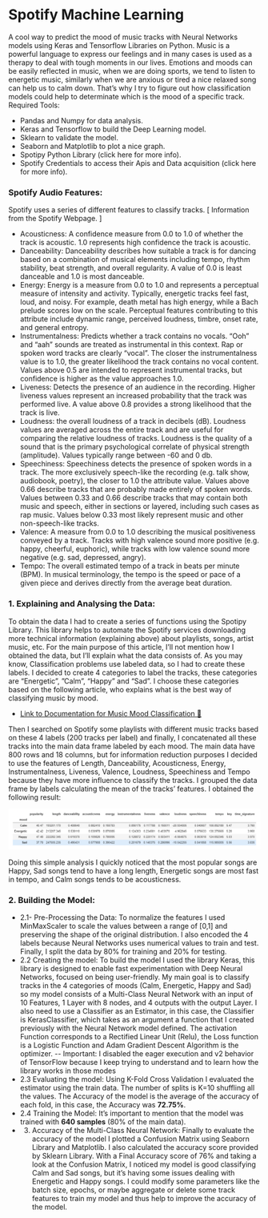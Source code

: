 # Spotify Machine Learning
A cool way to predict the mood of music tracks with Neural Networks models using Keras and Tensorflow Libraries on Python. Music is a powerful language to express our feelings and in many cases is used as a therapy to deal with tough moments in our lives. Emotions and moods can be easily reflected in music, when we are doing sports, we tend to listen to energetic music, similarly when we are anxious or tired a nice relaxed song can help us to calm down. That’s why I try to figure out how classification models could help to determinate which is the mood of a specific track.
Required Tools:
- Pandas and Numpy for data analysis.
- Keras and Tensorflow to build the Deep Learning model.
- Sklearn to validate the model.
- Seaborn and Matplotlib to plot a nice graph.
- Spotipy Python Library (click here for more info).
- Spotify Credentials to access their Apis and Data acquisition (click here for more info).

### Spotify Audio Features:
Spotify uses a series of different features to classify tracks. [ Information from the Spotify Webpage. ]
- Acousticness: A confidence measure from 0.0 to 1.0 of whether the track is acoustic. 1.0 represents high confidence the track is acoustic.
- Danceability: Danceability describes how suitable a track is for dancing based on a combination of musical elements including tempo, rhythm stability, beat strength, and overall regularity. A value of 0.0 is least danceable and 1.0 is most danceable.
- Energy: Energy is a measure from 0.0 to 1.0 and represents a perceptual measure of intensity and activity. Typically, energetic tracks feel fast, loud, and noisy. For example, death metal has high energy, while a Bach prelude scores low on the scale. Perceptual features contributing to this attribute include dynamic range, perceived loudness, timbre, onset rate, and general entropy.
- Instrumentalness: Predicts whether a track contains no vocals. “Ooh” and “aah” sounds are treated as instrumental in this context. Rap or spoken word tracks are clearly “vocal”. The closer the instrumentalness value is to 1.0, the greater likelihood the track contains no vocal content. Values above 0.5 are intended to represent instrumental tracks, but confidence is higher as the value approaches 1.0.
- Liveness: Detects the presence of an audience in the recording. Higher liveness values represent an increased probability that the track was performed live. A value above 0.8 provides a strong likelihood that the track is live.
- Loudness: the overall loudness of a track in decibels (dB). Loudness values are averaged across the entire track and are useful for comparing the relative loudness of tracks. Loudness is the quality of a sound that is the primary psychological correlate of physical strength (amplitude). Values typically range between -60 and 0 db.
- Speechiness: Speechiness detects the presence of spoken words in a track. The more exclusively speech-like the recording (e.g. talk show, audiobook, poetry), the closer to 1.0 the attribute value. Values above 0.66 describe tracks that are probably made entirely of spoken words. Values between 0.33 and 0.66 describe tracks that may contain both music and speech, either in sections or layered, including such cases as rap music. Values below 0.33 most likely represent music and other non-speech-like tracks.
- Valence: A measure from 0.0 to 1.0 describing the musical positiveness conveyed by a track. Tracks with high valence sound more positive (e.g. happy, cheerful, euphoric), while tracks with low valence sound more negative (e.g. sad, depressed, angry).
- Tempo: The overall estimated tempo of a track in beats per minute (BPM). In musical terminology, the tempo is the speed or pace of a given piece and derives directly from the average beat duration.
### 1. Explaining and Analysing the Data:
To obtain the data I had to create a series of functions using the Spotipy Library. This library helps to automate the Spotify services downloading more technical information (explaining above) about playlists, songs, artist music, etc. For the main purpose of this article, I’ll not mention how I obtained the data, but I’ll explain what the data consists of.
As you may know, Classification problems use labeled data, so I had to create these labels. I decided to create 4 categories to label the tracks, these categories are “Energetic”, ”Calm”, “Happy” and “Sad”. I choose these categories based on the following article, who explains what is the best way of classifying music by mood.

- [Link to Documentation for Music Mood Classification 📄](https://sites.tufts.edu/eeseniordesignhandbook/2015/music-mood-classification/)

Then I searched on Spotify some playlists with different music tracks based on these 4 labels (200 tracks per label) and finally, I concatenated all these tracks into the main data frame labeled by each mood. The main data have 800 rows and 18 columns, but for information reduction purposes I decided to use the features of Length, Danceability, Acousticness, Energy, Instrumentalness, Liveness, Valence, Loudness, Speechiness and Tempo because they have more influence to classify the tracks. I grouped the data frame by labels calculating the mean of the tracks’ features. I obtained the following result:

![Data Frame grouped using mean stats.](https://raw.githubusercontent.com/heysouravv/Spotify-Machine-Learning/main/images/Screenshot%202022-01-24%20at%208.55.36%20AM.png)

Doing this simple analysis I quickly noticed that the most popular songs are Happy, Sad songs tend to have a long length, Energetic songs are most fast in tempo, and Calm songs tends to be acousticness.

### 2. Building the Model:
- 2.1- Pre-Processing the Data:
To normalize the features I used MinMaxScaler to scale the values between a range of [0,1] and preserving the shape of the original distribution. I also encoded the 4 labels because Neural Networks uses numerical values to train and test. Finally, I split the data by 80% for training and 20% for testing.
- 2.2 Creating the model:
To build the model I used the library Keras, this library is designed to enable fast experimentation with Deep Neural Networks, focused on being user-friendly. My main goal is to classify tracks in the 4 categories of moods (Calm, Energetic, Happy and Sad) so my model consists of a Multi-Class Neural Network with an input of 10 Features, 1 Layer with 8 nodes, and 4 outputs with the output Layer. I also need to use a Classifier as an Estimator, in this case, the Classifier is KerasClassifier, which takes as an argument a function that I created previously with the Neural Network model defined. The activation Function corresponds to a Rectified Linear Unit (Relu), the Loss function is a Logistic Function and Adam Gradient Descent Algorithm is the optimizer.
-- Important: I disabled the eager execution and v2 behavior of TensorFlow because I keep trying to understand and to learn how the library works in those modes
- 2.3 Evaluating the model:
Using K-Fold Cross Validation I evaluated the estimator using the train data. The number of splits is K=10 shuffling all the values. The Accuracy of the model is the average of the accuracy of each fold, in this case, the Accuracy was **72.75%**.
- 2.4 Training the Model:
It’s important to mention that the model was trained with **640 samples** (80% of the main data).
- 3. Accuracy of the Multi-Class Neural Network:
Finally to evaluate the accuracy of the model I plotted a Confusion Matrix using Seaborn Library and Matplotlib. I also calculated the accuracy score provided by Sklearn Library. With a Final Accuracy score of 76% and taking a look at the Confusion Matrix, I noticed my model is good classifying Calm and Sad songs, but it’s having some issues dealing with Energetic and Happy songs. I could modify some parameters like the batch size, epochs, or maybe aggregate or delete some track features to train my model and thus help to improve the accuracy of the model.
